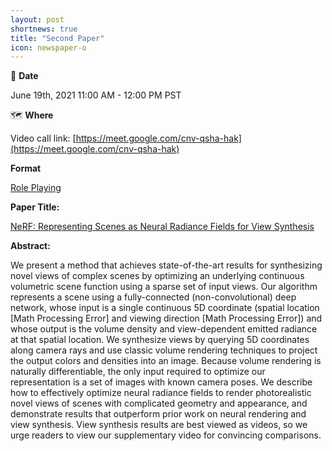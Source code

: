 ```yaml
---
layout: post
shortnews: true
title: "Second Paper"
icon: newspaper-o
---
```

📅 **Date**

June 19th, 2021 11:00 AM - 12:00 PM PST

🗺️ **Where**

Video call link: [https://meet.google.com/cnv-qsha-hak](https://meet.google.com/cnv-qsha-hak)

**Format**

[Role Playing](https://www.notion.so/Role-Playing-60cb08d4aa1f4b25bf131963a15a51f0)

**Paper Title:**

[NeRF: Representing Scenes as Neural Radiance Fields for View Synthesis](https://arxiv.org/abs/2003.08934)

**Abstract:**

We present a method that achieves state-of-the-art results for synthesizing novel views of complex scenes by optimizing an underlying continuous volumetric scene function using a sparse set of input views. Our algorithm represents a scene using a fully-connected (non-convolutional) deep network, whose input is a single continuous 5D coordinate (spatial location [Math Processing Error] and viewing direction [Math Processing Error]) and whose output is the volume density and view-dependent emitted radiance at that spatial location. We synthesize views by querying 5D coordinates along camera rays and use classic volume rendering techniques to project the output colors and densities into an image. Because volume rendering is naturally differentiable, the only input required to optimize our representation is a set of images with known camera poses. We describe how to effectively optimize neural radiance fields to render photorealistic novel views of scenes with complicated geometry and appearance, and demonstrate results that outperform prior work on neural rendering and view synthesis. View synthesis results are best viewed as videos, so we urge readers to view our supplementary video for convincing comparisons.